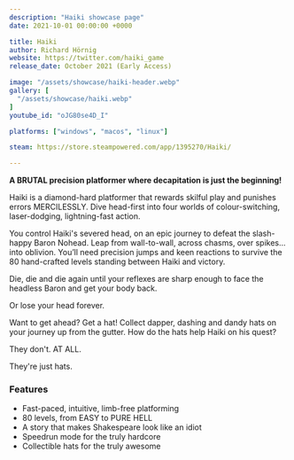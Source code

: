 ```yaml
---
description: "Haiki showcase page"
date: 2021-10-01 00:00:00 +0000

title: Haiki
author: Richard Hörnig
website: https://twitter.com/haiki_game
release_date: October 2021 (Early Access)

image: "/assets/showcase/haiki-header.webp"
gallery: [
  "/assets/showcase/haiki.webp"
]
youtube_id: "oJG80se4D_I"

platforms: ["windows", "macos", "linux"]

steam: https://store.steampowered.com/app/1395270/Haiki/

---
```


<p>
  <strong>A BRUTAL precision platformer where decapitation is just the beginning!</strong>
</p>
<p>
  Haiki is a diamond-hard platformer that rewards skilful play and punishes
  errors MERCILESSLY. Dive head-first into four worlds of colour-switching,
  laser-dodging, lightning-fast action.
</p>
<p>
  You control Haiki's severed head, on an epic journey to defeat the slash-happy
  Baron Nohead. Leap from wall-to-wall, across chasms, over spikes... into
  oblivion. You’ll need precision jumps and keen reactions to survive the 80
  hand-crafted levels standing between Haiki and victory.
</p>
<p>
  Die, die and die again until your reflexes are sharp enough to face the
  headless Baron and get your body back.
</p>
<p>
  Or lose your head forever.
</p>
<p>
  Want to get ahead? Get a hat! Collect dapper, dashing and dandy hats on your
  journey up from the gutter. How do the hats help Haiki on his quest?
</p>
<p>
  They don't. AT ALL.
</p>
<p>
  They're just hats.
</p>
<h3>Features</h3>
<ul>
  <li>Fast-paced, intuitive, limb-free platforming</li>
  <li>80 levels, from EASY to PURE HELL</li>
  <li>A story that makes Shakespeare look like an idiot</li>
  <li>Speedrun mode for the truly hardcore</li>
  <li>Collectible hats for the truly awesome</li>
</ul>

